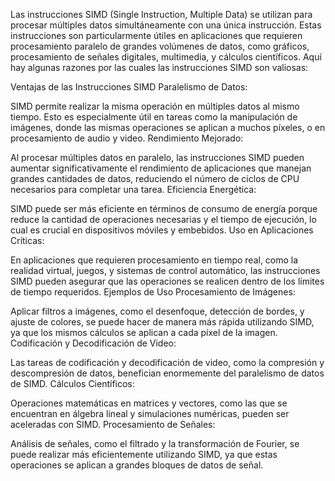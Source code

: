 Las instrucciones SIMD (Single Instruction, Multiple Data) se utilizan para procesar múltiples datos simultáneamente con una única instrucción. Estas instrucciones son particularmente útiles en aplicaciones que requieren procesamiento paralelo de grandes volúmenes de datos, como gráficos, procesamiento de señales digitales, multimedia, y cálculos científicos. Aquí hay algunas razones por las cuales las instrucciones SIMD son valiosas:

Ventajas de las Instrucciones SIMD
Paralelismo de Datos:

SIMD permite realizar la misma operación en múltiples datos al mismo tiempo. Esto es especialmente útil en tareas como la manipulación de imágenes, donde las mismas operaciones se aplican a muchos píxeles, o en procesamiento de audio y video.
Rendimiento Mejorado:

Al procesar múltiples datos en paralelo, las instrucciones SIMD pueden aumentar significativamente el rendimiento de aplicaciones que manejan grandes cantidades de datos, reduciendo el número de ciclos de CPU necesarios para completar una tarea.
Eficiencia Energética:

SIMD puede ser más eficiente en términos de consumo de energía porque reduce la cantidad de operaciones necesarias y el tiempo de ejecución, lo cual es crucial en dispositivos móviles y embebidos.
Uso en Aplicaciones Críticas:

En aplicaciones que requieren procesamiento en tiempo real, como la realidad virtual, juegos, y sistemas de control automático, las instrucciones SIMD pueden asegurar que las operaciones se realicen dentro de los límites de tiempo requeridos.
Ejemplos de Uso
Procesamiento de Imágenes:

Aplicar filtros a imágenes, como el desenfoque, detección de bordes, y ajuste de colores, se puede hacer de manera más rápida utilizando SIMD, ya que los mismos cálculos se aplican a cada píxel de la imagen.
Codificación y Decodificación de Video:

Las tareas de codificación y decodificación de video, como la compresión y descompresión de datos, benefician enormemente del paralelismo de datos de SIMD.
Cálculos Científicos:

Operaciones matemáticas en matrices y vectores, como las que se encuentran en álgebra lineal y simulaciones numéricas, pueden ser aceleradas con SIMD.
Procesamiento de Señales:

Análisis de señales, como el filtrado y la transformación de Fourier, se puede realizar más eficientemente utilizando SIMD, ya que estas operaciones se aplican a grandes bloques de datos de señal.